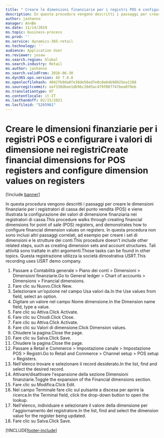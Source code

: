 ```yaml
---
title: " Creare le dimensioni finanziarie per i registri POS e configurare i valori di dimensione nei registri"
description: In questa procedura vengono descritti i passaggi per creare le dimensioni finanziarie per i registratori di cassa del punto vendita (POS) e viene illustrata la configurazione dei valori di dimensione finanziaria nei registratori di cassa.
author: jashanno
manager: AnnBe
ms.date: 11/14/2019
ms.topic: business-process
ms.prod: ''
ms.service: dynamics-365-retail
ms.technology: ''
audience: Application User
ms.reviewer: josaw
ms.search.region: Global
ms.search.industry: Retail
ms.author: jashanno
ms.search.validFrom: 2016-06-30
ms.dyn365.ops.version: AX 7.0.0
ms.openlocfilehash: 4042fb9da0fe38de50ad7e0c8e64b98925ea1188
ms.sourcegitcommit: eaf330dbee1db96c20d5ac479f007747bea079eb
ms.translationtype: HT
ms.contentlocale: it-IT
ms.lasthandoff: 02/15/2021
ms.locfileid: "5265961"
---
```

# <a name="create-financial-dimensions-for-pos-registers-and-configure-dimension-values-on-registers"></a><span data-ttu-id="8f4b6-103"> Creare le dimensioni finanziarie per i registri POS e configurare i valori di dimensione nei registri</span><span class="sxs-lookup"><span data-stu-id="8f4b6-103">Create financial dimensions for POS registers and configure dimension values on registers</span></span>

[!include [banner](../includes/banner.md)]

<span data-ttu-id="8f4b6-104">In questa procedura vengono descritti i passaggi per creare le dimensioni finanziarie per i registratori di cassa del punto vendita (POS) e viene illustrata la configurazione dei valori di dimensione finanziaria nei registratori di cassa.</span><span class="sxs-lookup"><span data-stu-id="8f4b6-104">This procedure walks through creating financial dimensions for point of sale (POS) registers, and demonstrates how to configure financial dimension values on registers.</span></span> <span data-ttu-id="8f4b6-105">In questa procedura non sono inclusi altri passaggi correlati, ad esempio per creare i set di dimensioni e le strutture dei conti.</span><span class="sxs-lookup"><span data-stu-id="8f4b6-105">This procedure doesn't include other related steps, such as creating dimension sets and account structures.</span></span> <span data-ttu-id="8f4b6-106">Tali attività sono trattate in altri argomenti.</span><span class="sxs-lookup"><span data-stu-id="8f4b6-106">Those tasks can be found in other topics.</span></span> <span data-ttu-id="8f4b6-107">Questa registrazione utilizza la società dimostrativa USRT.</span><span class="sxs-lookup"><span data-stu-id="8f4b6-107">This recording uses USRT demo company.</span></span>

1. <span data-ttu-id="8f4b6-108">Passare a Contabilità generale > Piano dei conti > Dimensioni > Dimensioni finanziarie.</span><span class="sxs-lookup"><span data-stu-id="8f4b6-108">Go to General ledger > Chart of accounts > Dimensions > Financial dimensions.</span></span>
2. <span data-ttu-id="8f4b6-109">Fare clic su Nuovo.</span><span class="sxs-lookup"><span data-stu-id="8f4b6-109">Click New.</span></span>
3. <span data-ttu-id="8f4b6-110">Selezionare un'opzione nel campo Usa valori da.</span><span class="sxs-lookup"><span data-stu-id="8f4b6-110">In the Use values from field, select an option.</span></span>
4. <span data-ttu-id="8f4b6-111">Digitare un valore nel campo Nome dimensione.</span><span class="sxs-lookup"><span data-stu-id="8f4b6-111">In the Dimension name field, type a value.</span></span>
5. <span data-ttu-id="8f4b6-112">Fare clic su Attiva.</span><span class="sxs-lookup"><span data-stu-id="8f4b6-112">Click Activate.</span></span>
6. <span data-ttu-id="8f4b6-113">Fare clic su Chiudi.</span><span class="sxs-lookup"><span data-stu-id="8f4b6-113">Click Close.</span></span>
7. <span data-ttu-id="8f4b6-114">Fare clic su Attiva.</span><span class="sxs-lookup"><span data-stu-id="8f4b6-114">Click Activate.</span></span>
8. <span data-ttu-id="8f4b6-115">Fare clic su Valori di dimensione.</span><span class="sxs-lookup"><span data-stu-id="8f4b6-115">Click Dimension values.</span></span>
9. <span data-ttu-id="8f4b6-116">Chiudere la pagina.</span><span class="sxs-lookup"><span data-stu-id="8f4b6-116">Close the page.</span></span>
10. <span data-ttu-id="8f4b6-117">Fare clic su Salva.</span><span class="sxs-lookup"><span data-stu-id="8f4b6-117">Click Save.</span></span>
11. <span data-ttu-id="8f4b6-118">Chiudere la pagina.</span><span class="sxs-lookup"><span data-stu-id="8f4b6-118">Close the page.</span></span>
12. <span data-ttu-id="8f4b6-119">Passare a Retail e Commerce > Impostazione canale > Impostazione POS > Registri.</span><span class="sxs-lookup"><span data-stu-id="8f4b6-119">Go to Retail and Commerce > Channel setup > POS setup > Registers.</span></span>
13. <span data-ttu-id="8f4b6-120">Nell'elenco trovare e selezionare il record desiderato.</span><span class="sxs-lookup"><span data-stu-id="8f4b6-120">In the list, find and select the desired record.</span></span>
14. <span data-ttu-id="8f4b6-121">Attivare/disattivare l'espansione della sezione Dimensioni finanziarie.</span><span class="sxs-lookup"><span data-stu-id="8f4b6-121">Toggle the expansion of the Financial dimensions section.</span></span>
15. <span data-ttu-id="8f4b6-122">Fare clic su Modifica.</span><span class="sxs-lookup"><span data-stu-id="8f4b6-122">Click Edit.</span></span>
16. <span data-ttu-id="8f4b6-123">Nel campo Terminale fare clic sul pulsante a discesa per aprire la ricerca.</span><span class="sxs-lookup"><span data-stu-id="8f4b6-123">In the Terminal field, click the drop-down button to open the lookup.</span></span>
17. <span data-ttu-id="8f4b6-124">Nell'elenco, individuare e selezionare il valore della dimensione per l'aggiornamento del registratore.</span><span class="sxs-lookup"><span data-stu-id="8f4b6-124">In the list, find and select the dimension value for the register being updated.</span></span>
18. <span data-ttu-id="8f4b6-125">Fare clic su Salva.</span><span class="sxs-lookup"><span data-stu-id="8f4b6-125">Click Save.</span></span>



[!INCLUDE[footer-include](../../includes/footer-banner.md)]